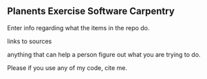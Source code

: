 ## Planents Exercise Software Carpentry

Enter info regarding what the items in the repo do.

links to sources


anything that can help a person figure out what you are trying to do.

Please if you use any of my code, cite me.
